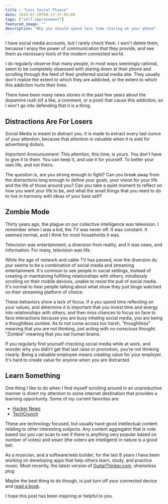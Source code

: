 ```yaml
---
title : "Less Social Please"
date: 2019-07-20T00:17:37-05:00
tags: ["self-improvement"]
featured_image: ""
description: "Why you should spend less time staring at your phone"
---
```


I have social media accounts, but I rarely check them. I won't delete them, because I enjoy the power of communication that they provide, and see them as necessary tools of the modern connected world.

I do regularly observe that many people, in most ways seemingly rational, seem to be completely obsessed with staring down at their phone and scrolling through the feed of their preferred social media site. They usually don't realize the extent to which they are addicted, or the extent to which this addiction hurts their lives.

There have been many news stories in the past few years about the dopamine rush (of a like, a comment, or a post) that cause this addiction, so I won't go into defending that it is a thing.

## Distractions Are For Losers

Social Media is meant to distract you. It is made to extract every last ounce of your attention, because that attention is valuable when it is sold for advertising dollars.

*Important Announcement:* This attention, this time, is yours. You don't have to give it to them. You can keep it, and use it for yourself. To better your own life, and not theirs.

The question is, are you strong enough to fight? Can you break away from the distractions long enough to define your goals, your vision for your life and the life of those around you? Can you take a quiet moment to reflect on how you want your life to be, and what the small things that you need to do to live in harmony with ideas of your best self?

## Zombie Mode

Thirty years ago, the plague on our collective intelligence was television. I remember when I was a kid, the TV was never off. It was constant. It seemed normal, and I think for most households it was.

Television was entertainment, a diversion from reality, and it was news, and information. For many, television was life.

While the age of network and cable TV has passed, now the diversion du jour seems to be a combination of social media and streaming entertainment. It's common to see people in social settings, instead of creating or maintaining fulfilling relationships with others, mindlessly scrolling on their mobile devices, unable to resist the pull of social media. It's normal to hear people talking about what show they just binge watched on their streaming platform of choice.

These behaviors show a lack of focus. If a you spend time reflecting on your values, and determine it is important that you invest time and energy into relationships with others, and then miss chances to focus on face to face interactions because you are busy inhaling social media, you are being a thoughtless zombie. As to not come across too harsh, "thoughtless" meaning that you are not thinking, just acting with no conscious thought. "Zombie" meaning that you eat human brains.

If you regularly find yourself checking social media while at work, and wonder why you didn't get that last raise or promotion, you're not thinking clearly. Being a valuable employee means creating value for your employer. It's hard to create value for anyone when you are distracted.

## Learn Something

One thing I like to do when I find myself scrolling around in an unproductive manner is divert my attention to some internet destination that provides a learning opportunity. Some of my current favorites are:

* [Hacker News](https://news.ycombinator.com/)
* [TechCrunch](https://techcrunch.com/)

These are technology focused, but usually have good intellectual content relating to other interesting subjects. Any content aggregator that is vote based (so you can scan to see if there is anything very popular based on number of votes) and smart (the voters are intelligent) in nature is a good bet.

As a musician, and a software/web builder, for the last 8 years I have been working on developing apps that help others learn, study, and practice music. Most recently, the latest version of [GuitarThinker.com](https://GuitarThinker.com). *shameless plug*

Maybe the best thing to do though, is just turn off your connected device and [read a book](https://natedean.info/posts/read-books).

I hope this post has been inspiring or helpful to you.


